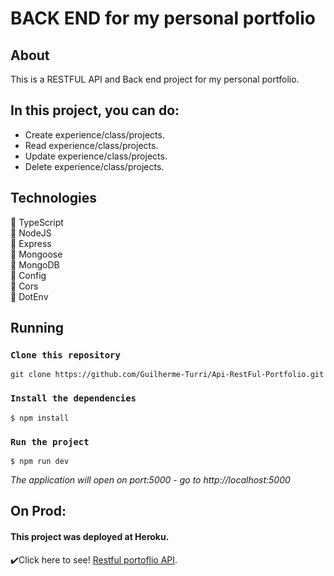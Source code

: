 # BACK END for my personal portfolio

## About

This is a RESTFUL API and Back end project for my personal portfolio.

## In this project, you can do:

- Create experience/class/projects.  
- Read experience/class/projects.  
- Update experience/class/projects.  
- Delete experience/class/projects.  

## Technologies
:large_blue_circle: TypeScript  
:large_blue_circle: NodeJS  
:large_blue_circle: Express  
:large_blue_circle: Mongoose  
:large_blue_circle: MongoDB  
:large_blue_circle: Config  
:large_blue_circle: Cors  
:large_blue_circle: DotEnv  




## Running

### `Clone this repository`
 ~~~
 git clone https://github.com/Guilherme-Turri/Api-RestFul-Portfolio.git
~~~
### `Install the dependencies`
 ~~~
$ npm install
~~~

### `Run the project`
 ~~~
$ npm run dev
~~~
*The application will open on port:5000 - go to http://<area>localhost:5000*

## On Prod:
#### This project was deployed at **Heroku**.  
:heavy_check_mark:Click here to see! [Restful portoflio API](https://restful-api-portfolio.herokuapp.com/).





